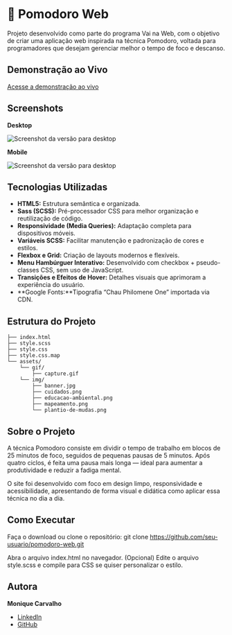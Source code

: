 # 🍅 Pomodoro Web

Projeto desenvolvido como parte do programa Vai na Web, com o objetivo de criar uma aplicação web inspirada na técnica Pomodoro, voltada para programadores que desejam gerenciar melhor o tempo de foco e descanso.

## Demonstração ao Vivo

[Acesse a demonstração ao vivo](https://moniquecarvalho.github.io/pomodoro-web/)


## Screenshots

**Desktop**

![Screenshot da versão para desktop](./img/capture-desktop.gif)

**Mobile**

![Screenshot da versão para desktop](./img/capture-mobile.gif)


## Tecnologias Utilizadas

*   **HTML5:** Estrutura semântica e organizada.
*   **Sass (SCSS):** Pré-processador CSS para melhor organização e reutilização de código.
*   **Responsividade (Media Queries):** Adaptação completa para dispositivos móveis.
*   **Variáveis SCSS:** Facilitar manutenção e padronização de cores e estilos.
*   **Flexbox e Grid:** Criação de layouts modernos e flexíveis.
*   **Menu Hambúrguer Interativo:** Desenvolvido com checkbox + pseudo-classes CSS, sem uso de JavaScript.
*   **Transições e Efeitos de Hover:** Detalhes visuais que aprimoram a experiência do usuário.
*   **Google Fonts:**Tipografia “Chau Philomene One” importada via CDN.

## Estrutura do Projeto

```
├── index.html
├── style.scss
├── style.css
├── style.css.map
└── assets/
    └── gif/
        ├── capture.gif
    └── img/
        ├── banner.jpg
        ├── cuidados.png
        ├── educacao-ambiental.png
        ├── mapeamento.png
        └── plantio-de-mudas.png

```

  ## Sobre o Projeto

A técnica Pomodoro consiste em dividir o tempo de trabalho em blocos de 25 minutos de foco, seguidos de pequenas pausas de 5 minutos.
Após quatro ciclos, é feita uma pausa mais longa — ideal para aumentar a produtividade e reduzir a fadiga mental.

O site foi desenvolvido com foco em design limpo, responsividade e acessibilidade, apresentando de forma visual e didática como aplicar essa técnica no dia a dia.

## Como Executar

Faça o download ou clone o repositório:
git clone https://github.com/seu-usuario/pomodoro-web.git


Abra o arquivo index.html no navegador.
(Opcional) Edite o arquivo style.scss e compile para CSS se quiser personalizar o estilo.

## Autora

**Monique Carvalho**

- [LinkedIn](https://www.linkedin.com/in/moniquecarvalhodev/)
- [GitHub](https://github.com/Moniquecarvalho)
